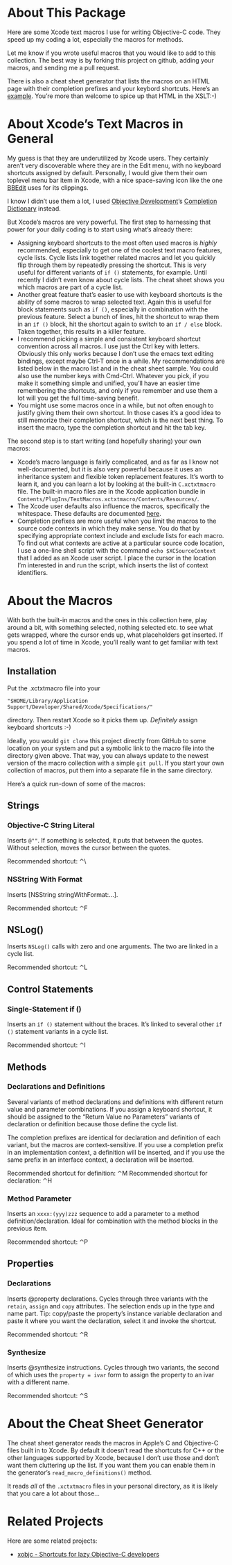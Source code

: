 About This Package
==================

Here are some Xcode text macros I use for writing Objective-C code.
They speed up my coding a lot, especially the macros for methods.

Let me know if you wrote useful macros that you would like to add
to this collection. The best way is by forking this project on github,
adding your macros, and sending me a pull request.

There is also a cheat sheet generator that lists the macros on an HTML
page with their completion prefixes and your keybord shortcuts.
Here’s an [example](http://www.entropy.ch/software/macosx/xcode-macro-cheat-sheet.html).
You’re more than welcome to spice up that HTML in the XSLT:-)


About Xcode’s Text Macros in General
====================================

My guess is that they are underutilized by Xcode users. They certainly
aren’t very discoverable where they are in the Edit menu, with no keyboard
shortcuts assigned by default. Personally, I would give them their own toplevel
menu bar item in Xcode, with a nice space-saving icon like the one
[BBEdit](http://www.barebones.com/products/bbedit/)
uses for its clippings.

I know I didn’t use them a lot, I used
[Objective Development](http://www.obdev.at)’s
[Completion Dictionary](http://www.obdev.at/products/completion-dictionary/index.html)
instead.

But Xcode’s macros are very powerful. The first step to harnessing that power
for your daily coding is to start using what’s already there:

* Assigning keyboard shortcuts to the most often used macros is *highly*
  recommended, especially to get one of the coolest text macro features,
  cycle lists. Cycle lists link together related macros and let you
  quickly flip through them by repeatedly pressing the shortcut. This
  is very useful for different variants of `if ()` statements, for example.
  Until recently I didn’t even know about cycle lists. The cheat sheet
  shows you which macros are part of a cycle list.
* Another great feature that’s easier to use with keyboard shortcuts is
  the ability of some macros to wrap selected text. Again this is useful
  for block statements such as `if ()`, especially in combination with the previous
  feature. Select a bunch of lines, hit the shortcut to wrap them in an
  `if ()` block, hit the shortcut again to switch to an `if / else` block.
  Taken together, this results in a killer feature.
* I recommend picking a simple and consistent keyboard shortcut convention
  across all macros. I use just the Ctrl key with letters. Obviously
  this only works because I don’t use the emacs text editing bindings,
  except maybe Ctrl-T once in a while. My recommendations are listed below
  in the macro list and in the cheat sheet sample. You could also use the
  number keys with Cmd-Ctrl. Whatever you pick, if you make it something
  simple and unified, you’ll have an easier time remembering the shortcuts,
  and only if you remember and use them a lot will you get the full time-saving
  benefit.
* You might use some macros once in a while, but not often enough to justify
  giving them their own shortcut. In those cases it’s a good idea to
  still memorize their completion shortcut, which is the next best thing.
  To insert the macro, type the completion shortcut and hit the tab key.

The second step is to start writing (and hopefully sharing) your own macros:

* Xcode’s macro language is fairly complicated, and as far as I know not
  well-documented, but it is also very powerful because it uses an inheritance
  system and flexible token replacement features. It’s worth to learn it,
  and you can learn a lot by looking at the built-in `C.xctxtmacro` file.
  The built-in macro files are in the Xcode application bundle in
  `Contents/PlugIns/TextMacros.xctxtmacro/Contents/Resources/`.
* The Xcode user defaults also influence the macros, specifically the whitespace.
  These defaults are documented [here](http://developer.apple.com/mac/library/documentation/DeveloperTools/Reference/XcodeUserDefaultRef/100-Xcode_User_Defaults/UserDefaultRef.html#//apple_ref/doc/uid/TP40005535-CH3-SW40).
* Completion prefixes are more useful when you limit the macros to the
  source code contexts in which they make sense. You do that by specifying
  appropriate context include and exclude lists for each macro. To find out
  what contexts are active at a particular source code location, I use
  a one-line shell script with the command `echo $XCSourceContext`
  that I added as an Xcode user script. I place the cursor in the location
  I’m interested in and run the script, which inserts the list of context
  identifiers.

About the Macros
================

With both the built-in macros and the ones in this collection here, play
around a bit, with something selected, nothing selected etc. to see what
gets wrapped, where the cursor ends up, what placeholders get inserted.
If you spend a lot of time in Xcode, you’ll really want to get familiar
with text macros.

Installation
------------

Put the .xctxtmacro file into your

    "$HOME/Library/Application Support/Developer/Shared/Xcode/Specifications/"

directory. Then restart Xcode so it picks them up. *Definitely* assign keyboard
shortcuts :-)

Ideally, you would `git clone` this project directly from GitHub
to some location on your system and put a symbolic link to the macro file into
the directory given above. That way, you can always update to the newest version
of the macro collection with a simple `git pull`. If you start your own collection
of macros, put them into a separate file in the same directory.

Here’s a quick run-down of some of the macros:


Strings
-------

### Objective-C String Literal

Inserts `@""`. If something is selected, it puts that between the quotes.
Without selection, moves the cursor between the quotes.

Recommended shortcut: ⌃\

### NSString With Format

Inserts [NSString stringWithFormat:...].

Recommended shortcut: ⌃F


NSLog()
-------

Inserts `NSLog()` calls with zero and one arguments. The two are linked
in a cycle list.

Recommended shortcut: ⌃L


Control Statements
------------------

### Single-Statement if ()

Inserts an `if ()` statement without the braces. It’s linked to several
other `if ()` statement variants in a cycle list.

Recommended shortcut: ⌃I

Methods
-------

### Declarations and Definitions

Several variants of method declarations and definitions with different return
value and parameter combinations. If you assign a keyboard shortcut, it should
be assigned to the “Return Value no Parameters” variants of declaration or definition
because those define the cycle list.

The completion prefixes are identical for declaration and definition of each variant,
but the macros are context-sensitive. If you use a completion prefix in an implementation
context, a definition will be inserted, and if you use the same prefix in an interface
context, a declaration will be inserted.

Recommended shortcut for definition: ⌃M
Recommended shortcut for declaration: ⌃H

### Method Parameter

Inserts an `xxxx:(yyy)zzz` sequence to add a parameter to a method
definition/declaration. Ideal for combination with the method
blocks in the previous item.

Recommended shortcut: ⌃P

Properties
----------

### Declarations

Inserts @property declarations. Cycles through three variants with
the `retain`, `assign` and `copy` attributes. The selection ends
up in the type and name part. Tip: copy/paste the property’s
instance variable declaration and paste it where you want the
declaration, select it and invoke the shortcut.

Recommended shortcut: ⌃R

### Synthesize

Inserts @synthesize instructions. Cycles through two variants,
the second of which uses the `property = ivar` form to assign the
property to an ivar with a different name.

Recommended shortcut: ⌃S


About the Cheat Sheet Generator
===============================

The cheat sheet generator reads the macros in Apple’s C and
Objective-C files built in to Xcode. By default it doesn’t
read the shortcuts for C++ or the other languages supported
by Xcode, because I don’t use those and don’t want them cluttering
up the list. If you want them you can enable them in the generator’s
`read_macro_definitions()` method.

It reads *all* of the `.xctxtmacro` files in your personal
directory, as it is likely that you care a lot about those...


Related Projects
================

Here are some related projects:

* [xobjc - Shortcuts for lazy Objective-C developers](http://github.com/holtwick/xobjc)
